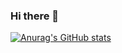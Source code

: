 ### Hi there 👋
[![Anurag's GitHub stats](https://github-readme-stats.vercel.app/api?username=Machine-King&show_icons=true&theme=algolia)](https://github.com/anuraghazra/github-readme-stats)
